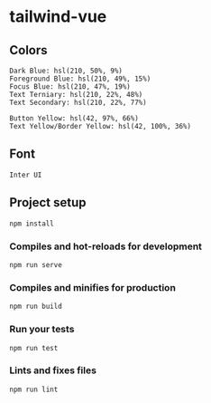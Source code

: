 # tailwind-vue

## Colors
```
Dark Blue: hsl(210, 50%, 9%)
Foreground Blue: hsl(210, 49%, 15%)
Focus Blue: hsl(210, 47%, 19%)
Text Terniary: hsl(210, 22%, 48%)
Text Secondary: hsl(210, 22%, 77%)

Button Yellow: hsl(42, 97%, 66%)
Text Yellow/Border Yellow: hsl(42, 100%, 36%)
```

## Font
```
Inter UI
```

## Project setup
```
npm install
```

### Compiles and hot-reloads for development
```
npm run serve
```

### Compiles and minifies for production
```
npm run build
```

### Run your tests
```
npm run test
```

### Lints and fixes files
```
npm run lint
```
